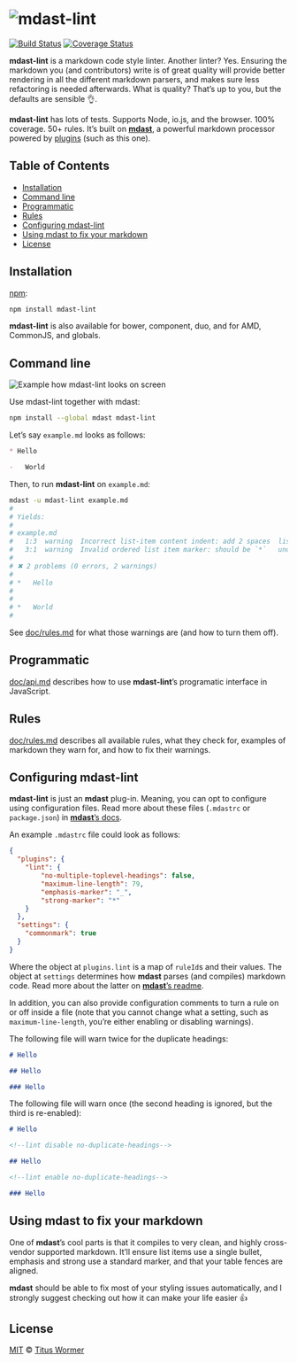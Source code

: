 # ![mdast-lint](https://cdn.rawgit.com/wooorm/mdast-lint/master/logo.svg)

[![Build Status](https://img.shields.io/travis/wooorm/mdast-lint.svg?style=flat)](https://travis-ci.org/wooorm/mdast-lint) [![Coverage Status](https://img.shields.io/coveralls/wooorm/mdast-lint.svg?style=flat)](https://coveralls.io/r/wooorm/mdast-lint?branch=master)

**mdast-lint** is a markdown code style linter.  Another linter?  Yes.
Ensuring the markdown you (and contributors) write is of great quality will
provide better rendering in all the different markdown parsers, and makes
sure less refactoring is needed afterwards. What is quality? That’s up to you,
but the defaults are sensible :ok_hand:.

**mdast-lint** has lots of tests.  Supports Node, io.js, and the browser.
100% coverage.  50+ rules.  It’s built on [**mdast**](https://github.com/wooorm/mdast),
a powerful markdown processor powered by [plugins](https://github.com/wooorm/mdast/blob/master/doc/plugins.md)
(such as this one).

## Table of Contents

*   [Installation](#installation)
*   [Command line](#command-line)
*   [Programmatic](#programmatic)
*   [Rules](#rules)
*   [Configuring mdast-lint](#configuring-mdast-lint)
*   [Using mdast to fix your markdown](#using-mdast-to-fix-your-markdown)
*   [License](#license)

## Installation

[npm](https://docs.npmjs.com/cli/install):

```bash
npm install mdast-lint
```

**mdast-lint** is also available for bower, component, duo, and for AMD,
CommonJS, and globals.

## Command line

![Example how mdast-lint looks on screen](https://cdn.rawgit.com/wooorm/mdast-lint/master/screen-shot.png)

Use mdast-lint together with mdast:

```bash
npm install --global mdast mdast-lint
```

Let’s say `example.md` looks as follows:

```md
* Hello

-   World
```

Then, to run **mdast-lint** on `example.md`:

```bash
mdast -u mdast-lint example.md
#
# Yields:
#
# example.md
#   1:3  warning  Incorrect list-item content indent: add 2 spaces  list-item-indent
#   3:1  warning  Invalid ordered list item marker: should be `*`   unordered-list-marker-style
#
# ✖ 2 problems (0 errors, 2 warnings)
#
# *   Hello
#
#
# *   World
#
```

See [doc/rules.md](doc/rules.md) for what those warnings are (and how to
turn them off).

## Programmatic

[doc/api.md](doc/api.md) describes how to use **mdast-lint**’s
programatic interface in JavaScript.

## Rules

[doc/rules.md](doc/rules.md) describes all available rules, what they check
for, examples of markdown they warn for, and how to fix their warnings.

## Configuring mdast-lint

**mdast-lint** is just an **mdast** plug-in.  Meaning, you can opt to
configure using configuration files.  Read more about these files
(`.mdastrc` or `package.json`) in [**mdast**’s docs](https://github.com/wooorm/mdast/blob/master/doc/mdastrc.5.md).

An example `.mdastrc` file could look as follows:

```json
{
  "plugins": {
    "lint": {
        "no-multiple-toplevel-headings": false,
        "maximum-line-length": 79,
        "emphasis-marker": "_",
        "strong-marker": "*"
    }
  },
  "settings": {
    "commonmark": true
  }
}
```

Where the object at `plugins.lint` is a map of `ruleId`s and their values.
The object at `settings` determines how **mdast** parses (and compiles)
markdown code.  Read more about the latter on [**mdast**’s readme](https://github.com/wooorm/mdast#mdastprocessvalue-options-done).

In addition, you can also provide configuration comments to turn a rule
on or off inside a file (note that you cannot change what a setting, such as
`maximum-line-length`, you’re either enabling or disabling warnings).

The following file will warn twice for the duplicate headings:

```markdown
# Hello

## Hello

### Hello
```

The following file will warn once (the second heading is ignored,
but the third is re-enabled):

```markdown
# Hello

<!--lint disable no-duplicate-headings-->

## Hello

<!--lint enable no-duplicate-headings-->

### Hello
```

## Using mdast to fix your markdown

One of **mdast**’s cool parts is that it compiles to very clean, and highly
cross-vendor supported markdown. It’ll ensure list items use a single bullet,
emphasis and strong use a standard marker, and that your table fences are
aligned.

**mdast** should be able to fix most of your styling issues automatically,
and I strongly suggest checking out how it can make your life easier :+1:

## License

[MIT](LICENSE) © [Titus Wormer](http://wooorm.com)
